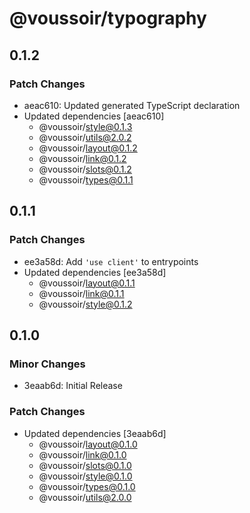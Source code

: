 # @voussoir/typography

## 0.1.2

### Patch Changes

- aeac610: Updated generated TypeScript declaration
- Updated dependencies [aeac610]
  - @voussoir/style@0.1.3
  - @voussoir/utils@2.0.2
  - @voussoir/layout@0.1.2
  - @voussoir/link@0.1.2
  - @voussoir/slots@0.1.2
  - @voussoir/types@0.1.1

## 0.1.1

### Patch Changes

- ee3a58d: Add `'use client'` to entrypoints
- Updated dependencies [ee3a58d]
  - @voussoir/layout@0.1.1
  - @voussoir/link@0.1.1
  - @voussoir/style@0.1.2

## 0.1.0

### Minor Changes

- 3eaab6d: Initial Release

### Patch Changes

- Updated dependencies [3eaab6d]
  - @voussoir/layout@0.1.0
  - @voussoir/link@0.1.0
  - @voussoir/slots@0.1.0
  - @voussoir/style@0.1.0
  - @voussoir/types@0.1.0
  - @voussoir/utils@2.0.0
